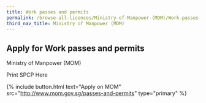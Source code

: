 ```yaml
---
title: Work passes and permits
permalink: /browse-all-licences/Ministry-of-Manpower-(MOM)/Work-passes-and-permits
third_nav_title: Ministry of Manpower (MOM)
---
```


## Apply for Work passes and permits

Ministry of Manpower (MOM)

Print SPCP Here

{% include button.html text="Apply on MOM" src="http://www.mom.gov.sg/passes-and-permits" type="primary" %}
